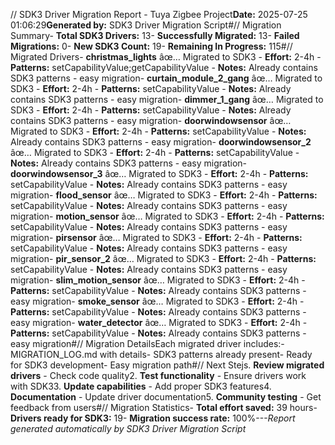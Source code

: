 // SDK3 Driver Migration Report - Tuya Zigbee Project**Date:** 2025-07-25 01:06:29**Generated by:** SDK3 Driver Migration Script#// Migration Summary- **Total SDK3 Drivers:** 13- **Successfully Migrated:** 13- **Failed Migrations:** 0- **New SDK3 Count:** 19- **Remaining In Progress:** 115#// Migrated Drivers- **christmas_lights** âœ… Migrated to SDK3 - **Effort:** 2-4h - **Patterns:** setCapabilityValue;getCapabilityValue - **Notes:** Already contains SDK3 patterns - easy migration- **curtain_module_2_gang** âœ… Migrated to SDK3 - **Effort:** 2-4h - **Patterns:** setCapabilityValue - **Notes:** Already contains SDK3 patterns - easy migration- **dimmer_1_gang** âœ… Migrated to SDK3 - **Effort:** 2-4h - **Patterns:** setCapabilityValue - **Notes:** Already contains SDK3 patterns - easy migration- **doorwindowsensor** âœ… Migrated to SDK3 - **Effort:** 2-4h - **Patterns:** setCapabilityValue - **Notes:** Already contains SDK3 patterns - easy migration- **doorwindowsensor_2** âœ… Migrated to SDK3 - **Effort:** 2-4h - **Patterns:** setCapabilityValue - **Notes:** Already contains SDK3 patterns - easy migration- **doorwindowsensor_3** âœ… Migrated to SDK3 - **Effort:** 2-4h - **Patterns:** setCapabilityValue - **Notes:** Already contains SDK3 patterns - easy migration- **flood_sensor** âœ… Migrated to SDK3 - **Effort:** 2-4h - **Patterns:** setCapabilityValue - **Notes:** Already contains SDK3 patterns - easy migration- **motion_sensor** âœ… Migrated to SDK3 - **Effort:** 2-4h - **Patterns:** setCapabilityValue - **Notes:** Already contains SDK3 patterns - easy migration- **pirsensor** âœ… Migrated to SDK3 - **Effort:** 2-4h - **Patterns:** setCapabilityValue - **Notes:** Already contains SDK3 patterns - easy migration- **pir_sensor_2** âœ… Migrated to SDK3 - **Effort:** 2-4h - **Patterns:** setCapabilityValue - **Notes:** Already contains SDK3 patterns - easy migration- **slim_motion_sensor** âœ… Migrated to SDK3 - **Effort:** 2-4h - **Patterns:** setCapabilityValue - **Notes:** Already contains SDK3 patterns - easy migration- **smoke_sensor** âœ… Migrated to SDK3 - **Effort:** 2-4h - **Patterns:** setCapabilityValue - **Notes:** Already contains SDK3 patterns - easy migration- **water_detector** âœ… Migrated to SDK3 - **Effort:** 2-4h - **Patterns:** setCapabilityValue - **Notes:** Already contains SDK3 patterns - easy migration#// Migration DetailsEach migrated driver includes:- MIGRATION_LOG.md with details- SDK3 patterns already present- Ready for SDK3 development- Easy migration path#// Next Stejs. **Review migrated drivers** - Check code quality2. **Test functionality** - Ensure drivers work with SDK33. **Update capabilities** - Add proper SDK3 features4. **Documentation** - Update driver documentation5. **Community testing** - Get feedback from users#// Migration Statistics- **Total effort saved:** 39 hours- **Drivers ready for SDK3:** 19- **Migration success rate:** 100%---*Report generated automatically by SDK3 Driver Migration Script*